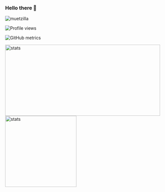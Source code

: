 ### Hello there 👋

<p align="left"> <img src="https://komarev.com/ghpvc/?username=muetzilla&label=Profile%20views&color=0e75b6&style=flat" alt="muetzilla" /> </p>

![Profile views](https://gpvc.arturio.dev/Muetzilla)

![GitHub metrics](https://metrics.lecoq.io/Muetzilla)

<!--
**Muetzilla/Muetzilla** is a ✨ _special_ ✨ repository because its `README.md` (this file) appears on your GitHub profile.

Here are some ideas to get you started:

- 🔭 I’m currently working on ...
- 🌱 I’m currently learning  ...
- 👯 I’m looking to collaborate on ...
- 🤔 I’m looking for help with ...
- 💬 Ask me about ...
- 📫 How to reach me: ...
- 😄 Pronouns: ...
- ⚡ Fun fact: ...
-->
<p>
  <img alt="stats" width="500em" height="230em" src="https://github-readme-streak-stats.herokuapp.com/?user=Muetzilla&theme=dracula"/
</p>  


<img alt="stats" height="230em" src="https://github-readme-stats.vercel.app/api/top-langs/?username=Muetzilla&theme=dracula"/>

<!--
  <p>&nbsp;<img align="center" src="https://github-readme-stats.vercel.app/api?username=muetzilla&show_icons=true&locale=en" alt="muetzilla" /></p>
  <p>&nbsp;<img align="center" src="https://github-readme-stats.vercel.app/api?username=muetzilla&show_icons=true&locale=en" alt="muetzilla" /></p>
  ![GitHub Activity Graph](https://activity-graph.herokuapp.com/graph?username=muetzilla)
-->


<!--stackedit_data:
eyJoaXN0b3J5IjpbMTM1MTE5MTA1MiwtMTU3Nzg3ODU2LC0xNT
c3ODc4NTYsLTE1Nzc4Nzg1Niw2MjYxMjg5MTYsLTE3NjIxNjU3
OTAsNjcwMTk1MTU2LC0yMDAzOTQ4NjM4LDYyNjEyODkxNiwtNj
ExMTc2NDI4LDQ0MDk0ODMyMiw2MjYxMjg5MTZdfQ==
.

-->
